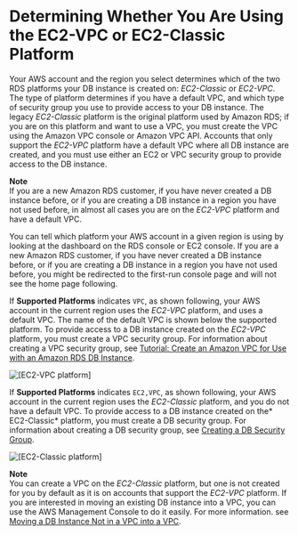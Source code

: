 # Determining Whether You Are Using the EC2\-VPC or EC2\-Classic Platform<a name="USER_VPC.FindDefaultVPC"></a>

Your AWS account and the region you select determines which of the two RDS platforms your DB instance is created on: *EC2\-Classic* or *EC2\-VPC*\. The type of platform determines if you have a default VPC, and which type of security group you use to provide access to your DB instance\. The legacy *EC2\-Classic* platform is the original platform used by Amazon RDS; if you are on this platform and want to use a VPC, you must create the VPC using the Amazon VPC console or Amazon VPC API\. Accounts that only support the *EC2\-VPC* platform have a default VPC where all DB instance are created, and you must use either an EC2 or VPC security group to provide access to the DB instance\.

**Note**  
If you are a new Amazon RDS customer, if you have never created a DB instance before, or if you are creating a DB instance in a region you have not used before, in almost all cases you are on the *EC2\-VPC* platform and have a default VPC\.

You can tell which platform your AWS account in a given region is using by looking at the dashboard on the RDS console or EC2 console\. If you are a new Amazon RDS customer, if you have never created a DB instance before, or if you are creating a DB instance in a region you have not used before, you might be redirected to the first\-run console page and will not see the home page following\.

If **Supported Platforms** indicates `VPC`, as shown following, your AWS account in the current region uses the *EC2\-VPC* platform, and uses a default VPC\. The name of the default VPC is shown below the supported platform\. To provide access to a DB instance created on the *EC2\-VPC* platform, you must create a VPC security group\. For information about creating a VPC security group, see [Tutorial: Create an Amazon VPC for Use with an Amazon RDS DB Instance](CHAP_Tutorials.WebServerDB.CreateVPC.md)\. 

![\[EC2-VPC platform\]](http://docs.aws.amazon.com/AmazonRDS/latest/UserGuide/images/RDS-GSG-VPC.png)

If **Supported Platforms** indicates `EC2,VPC`, as shown following, your AWS account in the current region uses the *EC2\-Classic* platform, and you do not have a default VPC\. To provide access to a DB instance created on the* EC2\-Classic* platform, you must create a DB security group\. For information about creating a DB security group, see [Creating a DB Security Group](USER_WorkingWithSecurityGroups.md#USER_WorkingWithSecurityGroups.Creating)\.

![\[EC2-Classic platform\]](http://docs.aws.amazon.com/AmazonRDS/latest/UserGuide/images/RDS-GSG-VPC0.png)

**Note**  
You can create a VPC on the *EC2\-Classic* platform, but one is not created for you by default as it is on accounts that support the *EC2\-VPC* platform\. 
If you are interested in moving an existing DB instance into a VPC, you can use the AWS Management Console to do it easily\. For more information\. see [Moving a DB Instance Not in a VPC into a VPC](USER_VPC.md#USER_VPC.Non-VPC2VPC)\. 